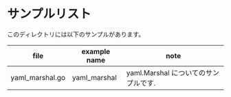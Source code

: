 # サンプルリスト

このディレクトリには以下のサンプルがあります。

|file|example name|note|
|----|------------|----|
|yaml\_marshal.go|yaml\_marshal|yaml.Marshal についてのサンプルです.|

